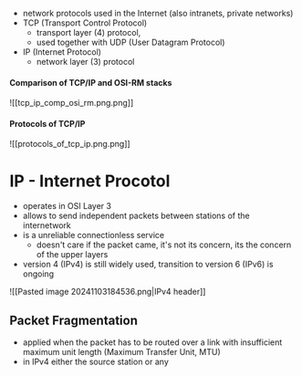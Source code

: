 - network protocols used in the Internet (also intranets, private networks)
- TCP (Transport Control Protocol) 
	- transport layer (4) protocol, 
	- used together with UDP (User Datagram Protocol)
- IP (Internet Protocol) 
	- network layer (3) protocol

#### Comparison of TCP/IP and OSI-RM stacks

![[tcp_ip_comp_osi_rm.png.png]]

#### Protocols of TCP/IP

![[protocols_of_tcp_ip.png.png]]

# IP - Internet Procotol
- operates in OSI Layer 3
- allows to send independent packets between stations of the internetwork
- is a unreliable connectionless service
	- doesn't care if the packet came, it's not its concern, its the concern of the upper layers
- version 4 (IPv4) is still widely used, transition to version 6 (IPv6) is ongoing

![[Pasted image 20241103184536.png|IPv4 header]]

## Packet Fragmentation
- applied when the packet has to be routed over a link with insufficient maximum unit length (Maximum Transfer Unit, MTU)
- in IPv4 either the source station or any 









